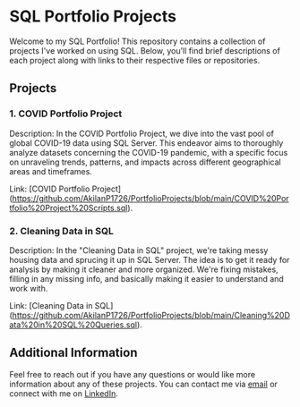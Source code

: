 # SQL Portfolio Projects

Welcome to my SQL Portfolio! This repository contains a collection of projects I've worked on using SQL. Below, you'll find brief descriptions of each project along with links to their respective files or repositories.

## Projects

### 1. COVID Portfolio Project
Description: In the COVID Portfolio Project, we dive into the vast pool of global COVID-19 data using SQL Server. This endeavor aims to thoroughly analyze datasets concerning the COVID-19 pandemic, with a specific focus on unraveling trends, patterns, and impacts across different geographical areas and timeframes.

Link: [COVID Portfolio Project] (https://github.com/AkilanP1726/PortfolioProjects/blob/main/COVID%20Portfolio%20Project%20Scripts.sql).

### 2. Cleaning Data in SQL
Description: In the "Cleaning Data in SQL" project, we're taking messy housing data and sprucing it up in SQL Server. The idea is to get it ready for analysis by making it cleaner and more organized. We're fixing mistakes, filling in any missing info, and basically making it easier to understand and work with.

Link: [Cleaning Data in SQL] (https://github.com/AkilanP1726/PortfolioProjects/blob/main/Cleaning%20Data%20in%20SQL%20Queries.sql).

## Additional Information

Feel free to reach out if you have any questions or would like more information about any of these projects. You can contact me via [email](mailto:akilanp17@gmail.com) or connect with me on [LinkedIn](https://www.linkedin.com/in/akilan-pandiyan1726).
